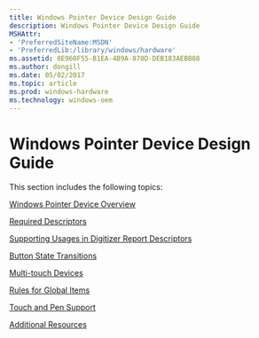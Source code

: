 ```yaml
---
title: Windows Pointer Device Design Guide
description: Windows Pointer Device Design Guide
MSHAttr:
- 'PreferredSiteName:MSDN'
- 'PreferredLib:/library/windows/hardware'
ms.assetid: 0E960F55-B1EA-4B9A-870D-DEB183AEBB08
ms.author: dongill
ms.date: 05/02/2017
ms.topic: article
ms.prod: windows-hardware
ms.technology: windows-oem
---
```


# Windows Pointer Device Design Guide


This section includes the following topics:

[Windows Pointer Device Overview](windows-pointer-device-overview.md)

[Required Descriptors](required-descriptors.md)

[Supporting Usages in Digitizer Report Descriptors](supporting-usages-in-digitizer-report-descriptors.md)

[Button State Transitions](button-state-transitions.md)

[Multi-touch Devices](multitouch-devices.md)

[Rules for Global Items](rules-for-global-items.md)

[Touch and Pen Support](touch-and-pen-support.md)

[Additional Resources](additional-resources.md)

 

 






